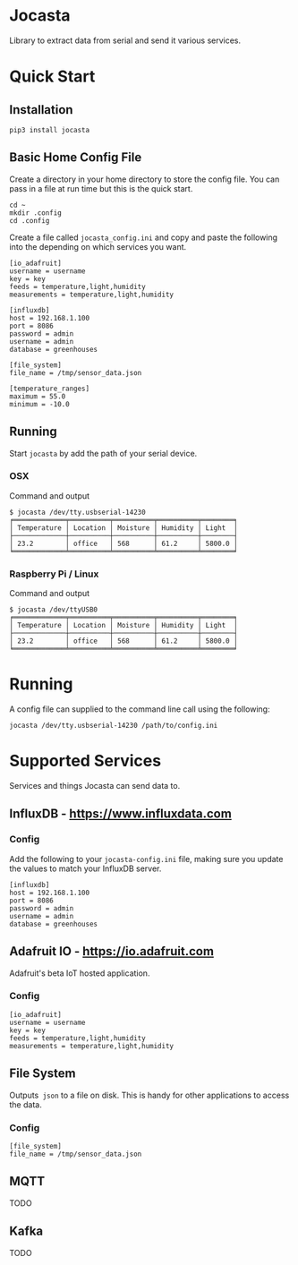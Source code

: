 # Jocasta
Library to extract data from serial and send it various services.

# Quick Start
## Installation
`pip3 install jocasta`

## Basic Home Config File

Create a directory in your home directory to store the config file. You can pass in a file
at run time but this is the quick start.

```
cd ~
mkdir .config
cd .config
```

Create a file called `jocasta_config.ini` and copy and paste the following into the depending on which services you want.

```
[io_adafruit]
username = username
key = key
feeds = temperature,light,humidity
measurements = temperature,light,humidity

[influxdb]
host = 192.168.1.100
port = 8086
password = admin
username = admin
database = greenhouses

[file_system]
file_name = /tmp/sensor_data.json

[temperature_ranges]
maximum = 55.0
minimum = -10.0
```

## Running
Start `jocasta` by add the path of your serial device.

### OSX
Command and output
```
$ jocasta /dev/tty.usbserial-14230
╒═════════════╤══════════╤══════════╤══════════╤════════╕
│ Temperature │ Location │ Moisture │ Humidity │ Light  │
├─────────────┼──────────┼──────────┼──────────┼────────┤
│ 23.2        │ office   │ 568      │ 61.2     │ 5800.0 │
╘═════════════╧══════════╧══════════╧══════════╧════════╛
```

###  Raspberry Pi / Linux
Command and output
```
$ jocasta /dev/ttyUSB0
╒═════════════╤══════════╤══════════╤══════════╤════════╕
│ Temperature │ Location │ Moisture │ Humidity │ Light  │
├─────────────┼──────────┼──────────┼──────────┼────────┤
│ 23.2        │ office   │ 568      │ 61.2     │ 5800.0 │
╘═════════════╧══════════╧══════════╧══════════╧════════╛
```

# Running
A config file can supplied to the command line call using the following:
```
jocasta /dev/tty.usbserial-14230 /path/to/config.ini
```

# Supported Services
Services and things Jocasta can send data to.

## InfluxDB - https://www.influxdata.com
### Config
Add the following to your `jocasta-config.ini` file, making sure you update the values
to match your InfluxDB server.
```
[influxdb]
host = 192.168.1.100
port = 8086
password = admin
username = admin
database = greenhouses
```

## Adafruit IO - https://io.adafruit.com
Adafruit's beta IoT hosted application.

### Config
```
[io_adafruit]
username = username
key = key
feeds = temperature,light,humidity
measurements = temperature,light,humidity
```

## File System
Outputs` json` to a file on disk. This is handy for other applications to access the data.

### Config

```
[file_system]
file_name = /tmp/sensor_data.json
```

## MQTT
TODO

## Kafka
TODO
